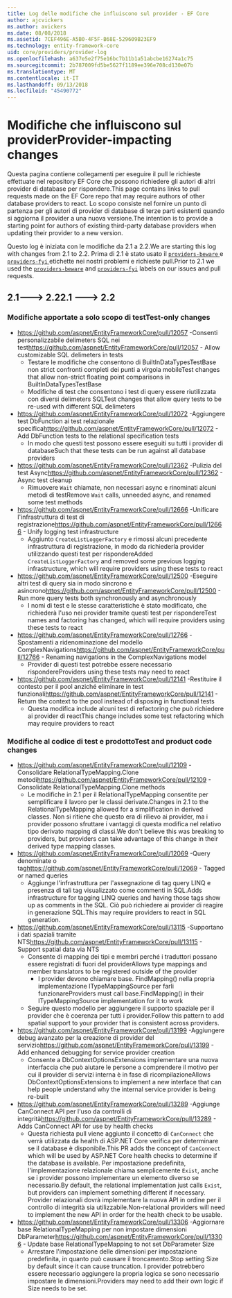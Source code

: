 ```yaml
---
title: Log delle modifiche che influiscono sul provider - EF Core
author: ajcvickers
ms.author: avickers
ms.date: 08/08/2018
ms.assetid: 7CEF496E-A5B0-4F5F-B68E-529609B23EF9
ms.technology: entity-framework-core
uid: core/providers/provider-log
ms.openlocfilehash: a637e5e2f75e16bc7b11b1a51abcbe16274a1c75
ms.sourcegitcommit: 2b787009fd5be5627f1189ee396e708cd130e07b
ms.translationtype: MT
ms.contentlocale: it-IT
ms.lasthandoff: 09/13/2018
ms.locfileid: "45490772"
---
```

# <a name="provider-impacting-changes"></a><span data-ttu-id="973fc-102">Modifiche che influiscono sul provider</span><span class="sxs-lookup"><span data-stu-id="973fc-102">Provider-impacting changes</span></span>

<span data-ttu-id="973fc-103">Questa pagina contiene collegamenti per eseguire il pull le richieste effettuate nel repository EF Core che possono richiedere gli autori di altri provider di database per rispondere.</span><span class="sxs-lookup"><span data-stu-id="973fc-103">This page contains links to pull requests made on the EF Core repo that may require authors of other database providers to react.</span></span> <span data-ttu-id="973fc-104">Lo scopo consiste nel fornire un punto di partenza per gli autori di provider di database di terze parti esistenti quando si aggiorna il provider a una nuova versione.</span><span class="sxs-lookup"><span data-stu-id="973fc-104">The intention is to provide a starting point for authors of existing third-party database providers when updating their provider to a new version.</span></span>

<span data-ttu-id="973fc-105">Questo log è iniziata con le modifiche da 2.1 a 2.2.</span><span class="sxs-lookup"><span data-stu-id="973fc-105">We are starting this log with changes from 2.1 to 2.2.</span></span> <span data-ttu-id="973fc-106">Prima di 2.1 è stato usato il [ `providers-beware` ](https://github.com/aspnet/EntityFrameworkCore/labels/providers-beware) e [ `providers-fyi` ](https://github.com/aspnet/EntityFrameworkCore/labels/providers-fyi) etichette nei nostri problemi e richieste pull.</span><span class="sxs-lookup"><span data-stu-id="973fc-106">Prior to 2.1 we used the [`providers-beware`](https://github.com/aspnet/EntityFrameworkCore/labels/providers-beware) and [`providers-fyi`](https://github.com/aspnet/EntityFrameworkCore/labels/providers-fyi) labels on our issues and pull requests.</span></span>

## <a name="21-----22"></a><span data-ttu-id="973fc-107">2.1---> 2.2</span><span class="sxs-lookup"><span data-stu-id="973fc-107">2.1 ---> 2.2</span></span>

### <a name="test-only-changes"></a><span data-ttu-id="973fc-108">Modifiche apportate a solo scopo di test</span><span class="sxs-lookup"><span data-stu-id="973fc-108">Test-only changes</span></span>

* <span data-ttu-id="973fc-109">https://github.com/aspnet/EntityFrameworkCore/pull/12057 -Consenti personalizzabile delimeters SQL nei test</span><span class="sxs-lookup"><span data-stu-id="973fc-109">https://github.com/aspnet/EntityFrameworkCore/pull/12057 - Allow customizable SQL delimeters in tests</span></span>
  * <span data-ttu-id="973fc-110">Testare le modifiche che consentono di BuiltInDataTypesTestBase non strict confronti completi dei punti a virgola mobile</span><span class="sxs-lookup"><span data-stu-id="973fc-110">Test changes that allow non-strict floating point comparisons in BuiltInDataTypesTestBase</span></span>
  * <span data-ttu-id="973fc-111">Modifiche di test che consentono i test di query essere riutilizzata con diversi delimeters SQL</span><span class="sxs-lookup"><span data-stu-id="973fc-111">Test changes that allow query tests to be re-used with different SQL delimeters</span></span>
* <span data-ttu-id="973fc-112">https://github.com/aspnet/EntityFrameworkCore/pull/12072 -Aggiungere test DbFunction ai test relazionale specifica</span><span class="sxs-lookup"><span data-stu-id="973fc-112">https://github.com/aspnet/EntityFrameworkCore/pull/12072 - Add DbFunction tests to the relational specification tests</span></span>
  * <span data-ttu-id="973fc-113">In modo che questi test possono essere eseguiti su tutti i provider di database</span><span class="sxs-lookup"><span data-stu-id="973fc-113">Such that these tests can be run against all database providers</span></span>
* <span data-ttu-id="973fc-114">https://github.com/aspnet/EntityFrameworkCore/pull/12362 -Pulizia del test Async</span><span class="sxs-lookup"><span data-stu-id="973fc-114">https://github.com/aspnet/EntityFrameworkCore/pull/12362 - Async test cleanup</span></span>
  * <span data-ttu-id="973fc-115">Rimuovere `Wait` chiamate, non necessari async e rinominati alcuni metodi di test</span><span class="sxs-lookup"><span data-stu-id="973fc-115">Remove `Wait` calls, unneeded async, and renamed some test methods</span></span>
* <span data-ttu-id="973fc-116">https://github.com/aspnet/EntityFrameworkCore/pull/12666 -Unificare l'infrastruttura di test di registrazione</span><span class="sxs-lookup"><span data-stu-id="973fc-116">https://github.com/aspnet/EntityFrameworkCore/pull/12666 - Unify logging test infrastructure</span></span>
  * <span data-ttu-id="973fc-117">Aggiunto `CreateListLoggerFactory` e rimossi alcuni precedente infrastruttura di registrazione, in modo da richiederla provider utilizzando questi test per rispondere</span><span class="sxs-lookup"><span data-stu-id="973fc-117">Added `CreateListLoggerFactory` and removed some previous logging infrastructure, which will require providers using these tests to react</span></span>
* <span data-ttu-id="973fc-118">https://github.com/aspnet/EntityFrameworkCore/pull/12500 -Eseguire altri test di query sia in modo sincrono e asincrono</span><span class="sxs-lookup"><span data-stu-id="973fc-118">https://github.com/aspnet/EntityFrameworkCore/pull/12500 - Run more query tests both synchronously and asynchronously</span></span>
  * <span data-ttu-id="973fc-119">I nomi di test e le stesse caratteristiche è stato modificato, che richiederà l'uso nei provider tramite questi test per rispondere</span><span class="sxs-lookup"><span data-stu-id="973fc-119">Test names and factoring has changed, which will require providers using these tests to react</span></span>
* <span data-ttu-id="973fc-120">https://github.com/aspnet/EntityFrameworkCore/pull/12766 -Spostamenti a ridenominazione del modello ComplexNavigations</span><span class="sxs-lookup"><span data-stu-id="973fc-120">https://github.com/aspnet/EntityFrameworkCore/pull/12766 - Renaming navigations in the ComplexNavigations model</span></span>
  * <span data-ttu-id="973fc-121">Provider di questi test potrebbe essere necessario rispondere</span><span class="sxs-lookup"><span data-stu-id="973fc-121">Providers using these tests may need to react</span></span>
* <span data-ttu-id="973fc-122">https://github.com/aspnet/EntityFrameworkCore/pull/12141 -Restituire il contesto per il pool anziché eliminare in test funzionali</span><span class="sxs-lookup"><span data-stu-id="973fc-122">https://github.com/aspnet/EntityFrameworkCore/pull/12141 - Return the context to the pool instead of disposing in functional tests</span></span>
  * <span data-ttu-id="973fc-123">Questa modifica include alcuni test di refactoring che può richiedere ai provider di react</span><span class="sxs-lookup"><span data-stu-id="973fc-123">This change includes some test refactoring which may require providers to react</span></span>


### <a name="test-and-product-code-changes"></a><span data-ttu-id="973fc-124">Modifiche al codice di test e prodotto</span><span class="sxs-lookup"><span data-stu-id="973fc-124">Test and product code changes</span></span>

* <span data-ttu-id="973fc-125">https://github.com/aspnet/EntityFrameworkCore/pull/12109 -Consolidare RelationalTypeMapping.Clone metodi</span><span class="sxs-lookup"><span data-stu-id="973fc-125">https://github.com/aspnet/EntityFrameworkCore/pull/12109 - Consolidate RelationalTypeMapping.Clone methods</span></span>
  * <span data-ttu-id="973fc-126">Le modifiche in 2.1 per il RelationalTypeMapping consentite per semplificare il lavoro per le classi derivate.</span><span class="sxs-lookup"><span data-stu-id="973fc-126">Changes in 2.1 to the RelationalTypeMapping allowed for a simplification in derived classes.</span></span> <span data-ttu-id="973fc-127">Non si ritiene che questo era di rilievo ai provider, ma i provider possono sfruttare i vantaggi di questa modifica nel relativo tipo derivato mapping di classi.</span><span class="sxs-lookup"><span data-stu-id="973fc-127">We don't believe this was breaking to providers, but providers can take advantage of this change in their derived type mapping classes.</span></span>
* <span data-ttu-id="973fc-128">https://github.com/aspnet/EntityFrameworkCore/pull/12069 -Query denominate o tag</span><span class="sxs-lookup"><span data-stu-id="973fc-128">https://github.com/aspnet/EntityFrameworkCore/pull/12069 - Tagged or named queries</span></span>
  * <span data-ttu-id="973fc-129">Aggiunge l'infrastruttura per l'assegnazione di tag query LINQ e presenza di tali tag visualizzato come commenti in SQL.</span><span class="sxs-lookup"><span data-stu-id="973fc-129">Adds infrastructure for tagging LINQ queries and having those tags show up as comments in the SQL.</span></span> <span data-ttu-id="973fc-130">Ciò può richiedere ai provider di reagire in generazione SQL.</span><span class="sxs-lookup"><span data-stu-id="973fc-130">This may require providers to react in SQL generation.</span></span>
* <span data-ttu-id="973fc-131">https://github.com/aspnet/EntityFrameworkCore/pull/13115 -Supportano i dati spaziali tramite NTS</span><span class="sxs-lookup"><span data-stu-id="973fc-131">https://github.com/aspnet/EntityFrameworkCore/pull/13115 - Support spatial data via NTS</span></span>
  * <span data-ttu-id="973fc-132">Consente di mapping dei tipi e membri perché i traduttori possano essere registrati di fuori del provider</span><span class="sxs-lookup"><span data-stu-id="973fc-132">Allows type mappings and member translators to be registered outside of the provider</span></span>
    * <span data-ttu-id="973fc-133">I provider devono chiamare base. FindMapping() nella propria implementazione ITypeMappingSource per farli funzionare</span><span class="sxs-lookup"><span data-stu-id="973fc-133">Providers must call base.FindMapping() in their ITypeMappingSource implementation for it to work</span></span>
  * <span data-ttu-id="973fc-134">Seguire questo modello per aggiungere il supporto spaziale per il provider che è coerenza per tutti i provider.</span><span class="sxs-lookup"><span data-stu-id="973fc-134">Follow this pattern to add spatial support to your provider that is consistent across providers.</span></span>
* <span data-ttu-id="973fc-135">https://github.com/aspnet/EntityFrameworkCore/pull/13199 -Aggiungere debug avanzato per la creazione di provider del servizio</span><span class="sxs-lookup"><span data-stu-id="973fc-135">https://github.com/aspnet/EntityFrameworkCore/pull/13199 - Add enhanced debugging for service provider creation</span></span>
  * <span data-ttu-id="973fc-136">Consente a DbContextOptionsExtensions implementare una nuova interfaccia che può aiutare le persone a comprendere il motivo per cui il provider di servizi interna è in fase di ricompilazione</span><span class="sxs-lookup"><span data-stu-id="973fc-136">Allows DbContextOptionsExtensions to implement a new interface that can help people understand why the internal service provider is being re-built</span></span>
* <span data-ttu-id="973fc-137">https://github.com/aspnet/EntityFrameworkCore/pull/13289 -Aggiunge CanConnect API per l'uso da controlli di integrità</span><span class="sxs-lookup"><span data-stu-id="973fc-137">https://github.com/aspnet/EntityFrameworkCore/pull/13289 - Adds CanConnect API for use by health checks</span></span>
  * <span data-ttu-id="973fc-138">Questa richiesta pull viene aggiunto il concetto di `CanConnect` che verrà utilizzata da health di ASP.NET Core verifica per determinare se il database è disponibile.</span><span class="sxs-lookup"><span data-stu-id="973fc-138">This PR adds the concept of `CanConnect` which will be used by ASP.NET Core health checks to determine if the database is available.</span></span> <span data-ttu-id="973fc-139">Per impostazione predefinita, l'implementazione relazionale chiama semplicemente `Exist`, anche se i provider possono implementare un elemento diverso se necessario.</span><span class="sxs-lookup"><span data-stu-id="973fc-139">By default, the relational implementation just calls `Exist`, but providers can implement something different if necessary.</span></span> <span data-ttu-id="973fc-140">Provider relazionali dovrà implementare la nuova API in ordine per il controllo di integrità sia utilizzabile.</span><span class="sxs-lookup"><span data-stu-id="973fc-140">Non-relational providers will need to implement the new API in order for the health check to be usable.</span></span>
* <span data-ttu-id="973fc-141">https://github.com/aspnet/EntityFrameworkCore/pull/13306 -Aggiornare base RelationalTypeMapping per non impostare dimensioni DbParameter</span><span class="sxs-lookup"><span data-stu-id="973fc-141">https://github.com/aspnet/EntityFrameworkCore/pull/13306 - Update base RelationalTypeMapping to not set DbParameter Size</span></span>
  * <span data-ttu-id="973fc-142">Arrestare l'impostazione delle dimensioni per impostazione predefinita, in quanto può causare il troncamento.</span><span class="sxs-lookup"><span data-stu-id="973fc-142">Stop setting Size by default since it can cause truncation.</span></span> <span data-ttu-id="973fc-143">I provider potrebbero essere necessario aggiungere la propria logica se sono necessario impostare le dimensioni.</span><span class="sxs-lookup"><span data-stu-id="973fc-143">Providers may need to add their own logic if Size needs to be set.</span></span>

